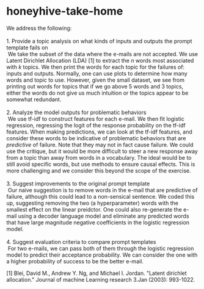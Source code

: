 # honeyhive-take-home

We address the following:<br>
<br>
	1.	Provide a topic analysis on what kinds of inputs and outputs the prompt template fails on <br>
  &nbsp;We take the subset of the data where the e-mails are not accepted. We use Latent Dirichlet Allocation (LDA) [1] to extract the $n$ words most associated with $k$ topics. We then print the words for each topic for the failures of: inputs and outputs. Normally, one can use plots to determine how many words and topic to use. However, given the small dataset, we see from printing out words for topics that if we go above 5 words and 3 topics, either the words do not give us much intuition or the topics appear to be somewhat redundant.<br>
  <br>
	2.	Analyze the model outputs for problematic behaviors<br>
	&nbsp;We use tf-idf to construct features for each e-mail. We then fit logistic regression, regressing the logit of the response probability on the tf-idf features. When making predictions, we can look at the tf-idf features, and consider these words to be indicative of problematic behaviors that are _predictive_ of failure. Note that they may not in fact cause failure. We could use the critique, but it would be more difficult to steer a new response away from a topic than away from words in a vocabulary. The ideal would be to still avoid specific words, but use methods to ensure causal effects. This is more challenging and we consider this beyond the scope of the exercise.<br>
	<br>
	3.	Suggest improvements to the original prompt template<br>
	&nbsp;Our naive suggestion is to remove words in the e-mail that are predictive of failure, although this could lead to a non-sensical sentence. We coded this up, suggesting removing the two (a hyperparameter) words with the smallest effect on the linear preidctor. One could also re-generate the e-mail using a decoder language model and eliminate any predicted words that have large magnitude negative coefficients in the logistic regression model.<br>
	<br>
	4.	Suggest evaluation criteria to compare prompt templates<br>
	&nbsp;For two e-mails, we can pass both of them through the logistic regression model to predict their acceptance probability. We can consider the one with a higher probability of success to be the better e-mail.

[1] Blei, David M., Andrew Y. Ng, and Michael I. Jordan. "Latent dirichlet allocation." Journal of machine Learning research 3.Jan (2003): 993-1022.
